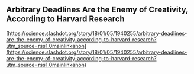## Arbitrary Deadlines Are the Enemy of Creativity, According to Harvard Research
  
  [https://science.slashdot.org/story/18/01/05/1940255/arbitrary-deadlines-are-the-enemy-of-creativity-according-to-harvard-research?utm_source=rss1.0mainlinkanon](https://science.slashdot.org/story/18/01/05/1940255/arbitrary-deadlines-are-the-enemy-of-creativity-according-to-harvard-research?utm_source=rss1.0mainlinkanon)